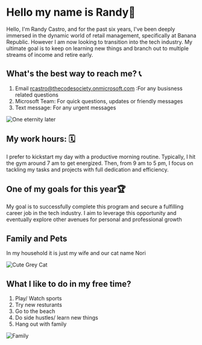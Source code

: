 # Hello my name is Randy💫

Hello, I'm Randy Castro, and for the past six years, I've been deeply immersed in the dynamic world of retail management, specifically at Banana Republic. However I am now looking to transition into the tech industry. My ultimate goal is to keep on learning new things and branch out to multiple streams of income and retire early.

## What's the best way to reach me? 📞
1. Email rcastro@thecodesociety.onmicrosoft.com
 :For any busisness related questions  
 2. Microsoft Team:
 For quick questions, updates or friendly messages 
 3. Text message: 
 For any urgent messages 
 
![One eternity later](https://media.giphy.com/media/IxLeSDtUaZRmSiyCTf/giphy.gif)


## My work hours: 🗓️

I prefer to kickstart my day with a productive morning routine. Typically, I hit the gym around 7 am to get energized. Then, from 9 am to 5 pm, I focus on tackling my tasks and projects with full dedication and efficiency.
## One of my goals for this year🏆
My goal is to successfully complete this program and secure a fulfilling career job in the tech industry. I aim to leverage this opportunity and eventually explore other avenues for personal and professional growth 

## Family and Pets
 In my household it is just my wife and our cat name Nori

![Cute Grey Cat](https://facts.net/wp-content/uploads/2023/05/cute-grey-cat-730x487.jpeg)



## What I like to do in my free time?
1. Play/ Watch sports
2. Try new resturants
3. Go to the beach
4. Do side hustles/ learn new things
5. Hang out with family 

![Family](https://media.giphy.com/media/amg2hcfGDkKt4Q3DpF/giphy.gif)
